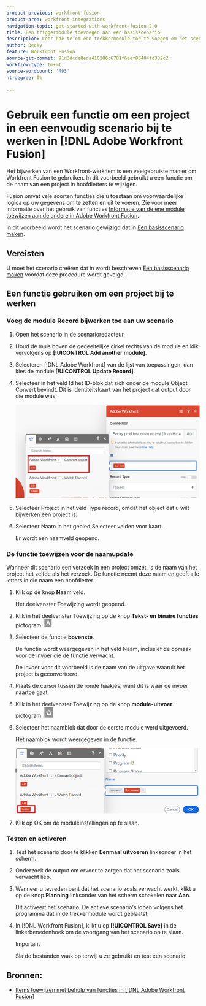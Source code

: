 ```yaml
---
product-previous: workfront-fusion
product-area: workfront-integrations
navigation-topic: get-started-with-workfront-fusion-2-0
title: Een triggermodule toevoegen aan een basisscenario
description: Leer hoe te om een trekkermodule toe te voegen om het scenario toe te staan om periodiek naar nieuwe verzoeken te zoeken en hen in projecten om te zetten.
author: Becky
feature: Workfront Fusion
source-git-commit: 91d3dcde8eda416286c6781f6eef85404fd382c2
workflow-type: tm+mt
source-wordcount: '493'
ht-degree: 0%

---
```


# Gebruik een functie om een project in een eenvoudig scenario bij te werken in [!DNL Adobe Workfront Fusion]

Het bijwerken van een Workfront-werkitem is een veelgebruikte manier om Workfront Fusion te gebruiken. In dit voorbeeld gebruikt u een functie om de naam van een project in hoofdletters te wijzigen.

Fusion omvat vele soorten functies die u toestaan om voorwaardelijke logica op uw gegevens om te zetten en uit te voeren. Zie voor meer informatie over het gebruik van functies [Informatie van de ene module toewijzen aan de andere in Adobe Workfront Fusion](/help/quicksilver/workfront-fusion/mapping/map-information-between-modules.md).

In dit voorbeeld wordt het scenario gewijzigd dat in [Een basisscenario maken](/help/quicksilver/workfront-fusion/get-started/build-practice-scenarios/create-simple-scenario.md).

## Vereisten

U moet het scenario creëren dat in wordt beschreven [Een basisscenario maken](/help/quicksilver/workfront-fusion/get-started/build-practice-scenarios/create-simple-scenario.md) voordat deze procedure wordt gevolgd.

## Een functie gebruiken om een project bij te werken

### Voeg de module Record bijwerken toe aan uw scenario

1. Open het scenario in de scenarioredacteur.
1. Houd de muis boven de gedeeltelijke cirkel rechts van de module en klik vervolgens op **[!UICONTROL Add another module]**.
1. Selecteren [!DNL Adobe Workfront] van de lijst van toepassingen, dan kies de module **[!UICONTROL Update Record]**.
1. Selecteer in het veld Id het ID-blok dat zich onder de module Object Convert bevindt. Dit is identiteitskaart van het project dat output door die module was.

   ![ID van object Converteren](assets/id-convert-object.png)

1. Selecteer Project in het veld Type record, omdat het object dat u wilt bijwerken een project is.
1. Selecteer Naam in het gebied Selecteer velden voor kaart.

   Er wordt een naamveld geopend.

### De functie toewijzen voor de naamupdate

Wanneer dit scenario een verzoek in een project omzet, is de naam van het project het zelfde als het verzoek. De functie neemt deze naam en geeft alle letters in die naam een hoofdletter.

1. Klik op de knop **Naam** veld.

   Het deelvenster Toewijzing wordt geopend.
1. Klik in het deelvenster Toewijzing op de knop **Tekst- en binaire functies** pictogram. ![Pictogram Tekstfuncties](/help/quicksilver/workfront-fusion/functions/assets/toolbar-icon-text&binary-functions.png)
1. Selecteer de functie **bovenste**.

   De functie wordt weergegeven in het veld Naam, inclusief de opmaak voor de invoer die de functie verwacht.

   De invoer voor dit voorbeeld is de naam van de uitgave waaruit het project is geconverteerd.

1. Plaats de cursor tussen de ronde haakjes, want dit is waar de invoer naartoe gaat.
1. Klik in het deelvenster Toewijzing op de knop **module-uitvoer** pictogram. ![Moduleuitvoerpictogram](/help/quicksilver/workfront-fusion/functions/assets/toolbar-icon-functions-you-map-from-other-modules.png)
1. Selecteer het naamblok dat door de eerste module werd uitgevoerd.

   Het naamblok wordt weergegeven in de functie.

   ![Name block in function](assets/map-name.png)

1. Klik op OK om de moduleinstellingen op te slaan.

### Testen en activeren

1. Test het scenario door te klikken **Eenmaal uitvoeren** linksonder in het scherm.
1. Onderzoek de output om ervoor te zorgen dat het scenario zoals verwacht liep.
1. Wanneer u tevreden bent dat het scenario zoals verwacht werkt, klikt u op de knop **Planning** linksonder van het scherm schakelen naar **Aan**.

   Dit activeert het scenario. De actieve scenario&#39;s lopen volgens het programma dat in de trekkermodule wordt geplaatst.
1. In [!DNL Workfront Fusion], klikt u op **[!UICONTROL Save]** in de linkerbenedenhoek om de voortgang van het scenario op te slaan.

   >[!IMPORTANT]
   >
   >Sla de bestanden vaak op terwijl u ze gebruikt en test een scenario.

## Bronnen:

* [Items toewijzen met behulp van functies in [!DNL Adobe Workfront Fusion]](/help/quicksilver/workfront-fusion/mapping/map-information-between-modules.md)
